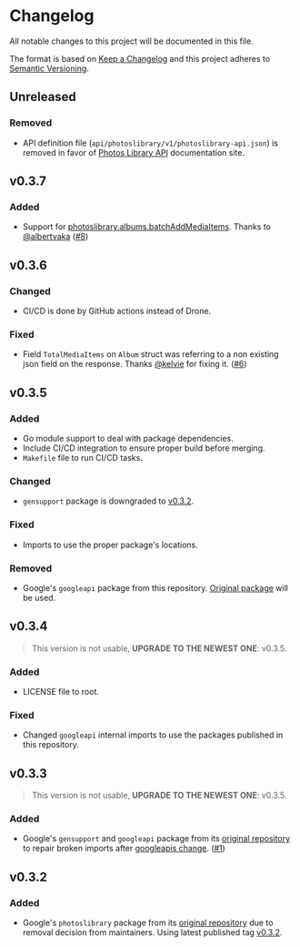 # Changelog
All notable changes to this project will be documented in this file.

The format is based on [Keep a Changelog](https://keepachangelog.com/) and this project adheres to [Semantic Versioning](https://semver.org/).

## Unreleased
### Removed
- API definition file (`api/photoslibrary/v1/photoslibrary-api.json`) is removed in favor of [Photos Library API](https://developers.google.com/photos/library/reference/rest) documentation site.

## v0.3.7
### Added
- Support for [photoslibrary.albums.batchAddMediaItems](https://developers.google.com/photos/library/reference/rest/v1/albums/batchAddMediaItems). Thanks to [@albertvaka](https://github.com/albertvaka) ([#8][i8])

[i8]: https://github.com/gphotosuploader/googlemirror/pull/8

## v0.3.6
### Changed
- CI/CD is done by GitHub actions instead of Drone.
### Fixed
- Field `TotalMediaItems` on `Album` struct was referring to a non existing json field on the response. Thanks [@kelvie](https://github.com/kelvie) for fixing it. ([#6][i6])

[i6]: https://github.com/gphotosuploader/googlemirror/pull/6
 
## v0.3.5
### Added
- Go module support to deal with package dependencies.
- Include CI/CD integration to ensure proper build before merging.
- `Makefile` file to run CI/CD tasks.

### Changed
- `gensupport` package is downgraded to [v0.3.2](https://code.googlesource.com/google-api-go-client/+/refs/tags/v0.3.2).

### Fixed
- Imports to use the proper package's locations.

### Removed
- Google's `googleapi` package from this repository. [Original package](https://github.com/googleapis/google-api-go-client/tree/master/googleapi) will be used.

## v0.3.4
> This version is not usable, **UPGRADE TO THE NEWEST ONE**: v0.3.5.
### Added
- LICENSE file to root.

### Fixed
- Changed `googleapi` internal imports to use the packages published in this repository.

## v0.3.3
> This version is not usable, **UPGRADE TO THE NEWEST ONE**: v0.3.5.
### Added
- Google's `gensupport` and `googleapi` package from its [original repository](https://github.com/googleapis/google-api-go-client) to repair broken imports after [googleapis change](https://github.com/googleapis/google-api-go-client/commit/326e17a21103f4ccf44ac1b40587ce7bcdd58b14). ([#1][i1])

[i1]: https://github.com/gphotosuploader/googlemirror/issues/1

## v0.3.2
### Added
- Google's `photoslibrary` package from its [original repository](https://code.googlesource.com/google-api-go-client/) due to removal decision from maintainers. Using latest published tag [v0.3.2](https://code.googlesource.com/google-api-go-client/+/refs/tags/v0.3.2).
